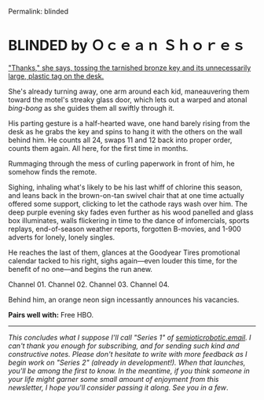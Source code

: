 Permalink: blinded

# BLINDED by Ｏｃｅａｎ Ｓｈｏｒｅｓ

["Thanks," she says, tossing the tarnished bronze key and its unnecessarily large, plastic tag on the desk.](https://oceanshores.bandcamp.com/track/blinded)

She's already turning away, one arm around each kid, maneauvering them toward the motel's streaky glass door, which lets out a warped and atonal _bing-bong_ as she guides them all swiftly through it.

His parting gesture is a half-hearted wave, one hand barely rising from the desk as he grabs the key and spins to hang it with the others on the wall behind him. He counts all 24, swaps 11 and 12 back into proper order, counts them again. All here, for the first time in months.

Rummaging through the mess of curling paperwork in front of him, he somehow finds the remote.

Sighing, inhaling what's likely to be his last whiff of chlorine this season, and leans back in the brown-on-tan swivel chair that at one time actually offered some support, clicking to let the cathode rays wash over him. The deep purple evening sky fades even further as his wood panelled and glass box illuminates, walls flickering in time to the dance of infomercials, sports replays, end-of-season weather reports, forgotten B-movies, and 1-900 adverts for lonely, lonely singles.

He reaches the last of them, glances at the Goodyear Tires promotional calendar tacked to his right, sighs again—even louder this time, for the benefit of no one—and begins the run anew.

Channel 01. Channel 02. Channel 03. Channel 04.

Behind him, an orange neon sign incessantly announces his vacancies.

**Pairs well with:** Free HBO.

---

_This concludes what I suppose I'll call "Series 1" of [semioticrobotic.email](http://semioticrobotic.email). I can't thank you enough for subscribing, and for sending such kind and constructive notes. Please don't hesitate to write with more feedback as I begin work on "Series 2" (already in development!). When that launches, you'll be among the first to know. In the meantime, if you think someone in your life might garner some small amount of enjoyment from this newsletter, I hope you'll consider passing it along. See you in a few_.

